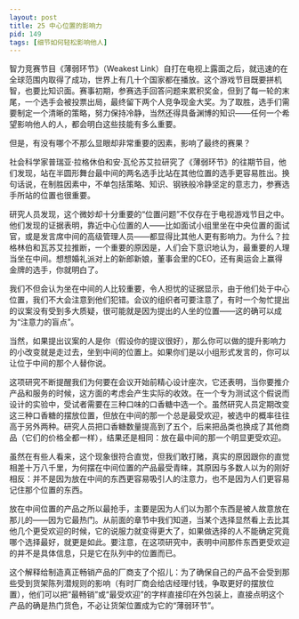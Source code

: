 ```yaml
---
layout: post
title: 25 中心位置的影响力
pid: 149
tags: [细节如何轻松影响他人]
---
```

智力竞赛节目《薄弱环节》（Weakest Link）自打在电视上露面之后，就迅速的在全球范围内取得了成功，世界上有几十个国家都在播放。这个游戏节目既要拼机智，也要比知识面。赛事初期，参赛选手回答问题来累积奖金，但到了每一轮的末尾，一个选手会被投票出局，最终留下两个人竞争现金大奖。为了取胜，选手们需要制定一个清晰的策略，努力保持冷静，当然还得具备渊博的知识——任何一个希望影响他人的人，都会明白这些技能有多么重要。

但是，有没有哪个不那么显眼却非常重要的因素，影响了最终的赛果？

社会科学家普瑞亚·拉格休伯和安·瓦伦苏艾拉研究了《薄弱环节》的往期节目，他们发现，站在半圆形舞台最中间的两名选手比站在其他位置的选手更容易胜出。换句话说，在制胜因素中，不单包括策略、知识、钢铁般冷静坚定的意志力，参赛选手所站的位置也很重要。

研究人员发现，这个微妙却十分重要的“位置问题”不仅存在于电视游戏节目之中。他们发现的证据表明，靠近中心位置的人——比如面试小组里坐在中央位置的面试官，或是发言席中间的高级管理人员——都显得比其他人更有影响力。为什么？拉格林伯和瓦苏艾拉推断，一个重要的原因是，人们会下意识地认为，最重要的人理当坐在中间。想想婚礼派对上的新郎新娘，董事会里的CEO，还有奥运会上赢得金牌的选手，你就明白了。

我们不但会认为坐在中间的人比较重要，令人担忧的证据显示，由于他们处于中心位置，我们不大会注意到他们犯错。会议的组织者可要注意了，有时一个匆忙提出的议案没有受到多大质疑，很可能就是因为提出的人坐的位置——这的确可以成为“注意力的盲点”。

当然，如果提出议案的人是你（假设你的提议很好），那么你可以做的提升影响力的小改变就是走过去，坐到中间的位置上。如果你们是以小组形式发言的，你可以让位于中间的那个人替你说。

这项研究不断提醒我们为何要在会议开始前精心设计座次，它还表明，当你要推介产品和服务的时候，这方面的考虑会产生实际的收效。在一个专为测试这个假说而设计的实验中，受试者需要在三种口味的口香糖中选一个。虽然研究人员定期改变这三种口香糖的摆放位置，但放在中间的那一个总是最受欢迎，被选中的概率往往高于另外两种。研究人员把口香糖数量提高到了五个，后来把品类也换成了其他商品（它们的价格全都一样），结果还是相同：放在最中间的那一个明显更受欢迎。

虽然在有些人看来，这个现象很符合直觉，但我们敢打赌，真实的原因跟你的直觉相差十万八千里，为何摆在中间位置的产品最受青睐，其原因与多数人以为的刚好相反：并不是因为放在中间的东西更容易吸引人的注意力，也不是因为人们更容易记住那个位置的东西。

放在中间位置的产品之所以最抢手，主要是因为人们以为那个东西是被人故意放在那儿的——因为它最热门。从前面的章节中我们知道，当某个选择显然看上去比其他几个更受欢迎的时候，它的说服力就变得更大了，如果做选择的人不能确定究竟哪个选择最好，就更是如此。要注意，在这项研究中，表明中间那件东西更受欢迎的并不是具体信息，只是它在队列中的位置而已。

这个解释给制造真正畅销产品的厂商支了个招儿：为了确保自己的产品不会受到那些受到货架陈列潜规则的影响（有时厂商会给店经理付钱，争取更好的摆放位置），他们可以把“最畅销”或“最受欢迎”的字样直接印在外包装上，直接点明这个产品的确是热门货色，不必让货架位置成为它的“薄弱环节”。
